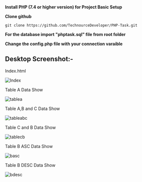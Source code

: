 **Install  PHP (7.4 or higher version) for Project Basic Setup**

**Clone github**

    git clone https://github.com/TechnourceDeveloper/PHP-Task.git
  
 **For the database import "phptask.sql" file from root folder**
 
 **Change the config.php file with your connection varaible**
 
 ## Desktop Screenshot:-
 
 Index.html 
 
![Index](https://user-images.githubusercontent.com/70566076/209633585-ad05be41-4bf3-4799-abac-4f2450f8aaaa.png)

Table A Data Show

![tablea](https://user-images.githubusercontent.com/70566076/209634671-d4ce0911-6a16-4606-b2af-c45774f04850.png)

Table A,B and C Data Show

![tableabc](https://user-images.githubusercontent.com/70566076/209635191-84a05f41-5399-40bc-9d73-2d038abbc1d4.png)

Table C and B Data Show

![tablecb](https://user-images.githubusercontent.com/70566076/209635522-479db7fc-9a7e-43ce-9397-45493411ee4f.png)

Table B ASC Data Show

![basc](https://user-images.githubusercontent.com/70566076/209635777-1d71b7c4-34ba-4395-a929-9bc8b1718f39.png)

Table B DESC Data Show

![bdesc](https://user-images.githubusercontent.com/70566076/209635929-ea868d14-196b-40d6-b727-b2625f5116bc.png)
